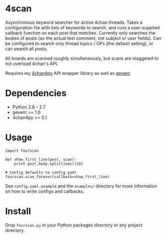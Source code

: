 4scan
=====

Asynchronous keyword searcher for active 4chan threads. Takes a configuration file with lists of keywords to search, and runs a user-supplied callback function on each post that matches. Currently only searches the bodies of posts (so the actual text comment, not subject or user fields). Can be configured to search only thread topics / OPs (the default setting), or can search all posts.

All boards are scanned roughly simultaneously, but scans are staggered to not overload 4chan's API.

Requires my [4chan4py](https://github.com/Anorov/4chan4py) API wrapper library as well as [gevent](https://pypi.python.org/pypi/gevent).

Dependencies
============

* Python 2.6 - 2.7
* gevent >= 1.0
* 4chan4py >= 0.1

Usage
=====

    import fourscan

    def show_first_line(post, scan):
        print post.body.splitlines()[0]

    # Config defaults to config.yaml
    fourscan.scan_forever(callback=show_first_line)

See `config.yaml.example` and the `examples/` directory for more information on how to write configs and callbacks.

Install
=======

Drop `fourscan.py` in your Python packages directory or any project directory.
